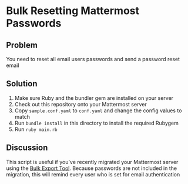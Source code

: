 # Bulk Resetting Mattermost Passwords

## Problem

You need to reset all email users passwords and send a password reset email

## Solution

1. Make sure Ruby and the bundler gem are installed on your server
2. Check out this repository onto your Mattermost server
2. Copy `sample.conf.yaml` to `conf.yaml` and change the config values to match
3. Run `bundle install` in this directory to install the required Rubygem
4. Run `ruby main.rb`

## Discussion

This script is useful if you've recently migrated your Mattermost server using the [Bulk Export Tool](https://docs.mattermost.com/administration/bulk-export.html). Because passwords are not included in the migration, this will remind every user who is set for email authentication 